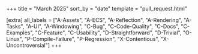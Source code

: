 +++
title = "March 2025"
sort_by = "date"
template = "pull_request.html"

[extra]
all_labels = ["A-Assets", "A-ECS", "A-Reflection", "A-Rendering", "A-Tasks", "A-UI", "A-Windowing", "C-Bug", "C-Code-Quality", "C-Docs", "C-Examples", "C-Feature", "C-Usability", "D-Straightforward", "D-Trivial", "O-Linux", "P-Compile-Failure", "P-Regression", "X-Contentious", "X-Uncontroversial"]
+++
